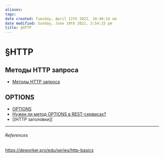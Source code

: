 ```yaml
---
aliases: 
tags: 
date created: Tuesday, April 12th 2022, 10:48:14 am
date modified: Sunday, June 19th 2022, 3:54:15 pm
title: §HTTP
---
```


# §HTTP

## Методы HTTP запроса

- [Методы HTTP запроса](https://developer.mozilla.org/ru/docs/Web/HTTP/Methods)

## OPTIONS

- [OPTIONS](https://developer.mozilla.org/ru/docs/Web/HTTP/Methods/OPTIONS)
- [Нужен ли метод OPTIONS в REST-сервисах?](https://habr.com/ru/post/342432/)
- [[HTTP заголовки]]

---

###### References

https://deworker.pro/edu/series/http-basics
